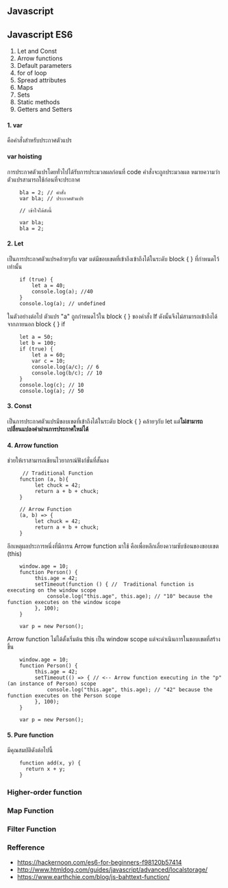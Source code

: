 ## Javascript



## Javascript ES6 
1. Let and Const
2. Arrow functions
3. Default parameters
4. for of loop
5. Spread attributes
6. Maps
7. Sets
8. Static methods
9. Getters and Setters

#### 1. var
คือคำสั่งสำหรับประกาศตัวแปร
#### var hoisting
การประกาศตัวแปรโดยทั่วไปได้รับการประมวลผลก่อนที่ code คำสั่งจะถูกประมวลผล หมายความว่าตัวแปรสามารถใช้ก่อนที่จะประกาศ

        bla = 2; // คำสั่ง
        var bla; // ประกาศตัวแปร

        // เข้าใจได้ดังนี้

        var bla;
        bla = 2;

#### 2. Let
เป็นการประกาศตัวแปรคล้ายๆกับ var แต่มีขอบเขตที่เข้าถึงเข้าถึงได้ในระดับ block { } ที่กำหนดไว้เท่านั้น

        if (true) {
            let a = 40;
            console.log(a); //40
        }
        console.log(a); // undefined
       
ในตัวอย่างต่อไป ตัวแปร "a" ถูกกำหนดไว้ใน block { } ของคำสั่ง If ดังนั้นจึงไม่สามารถเข้าถึงได้จากภายนอก block { } if

        let a = 50;
        let b = 100;
        if (true) {
            let a = 60;
            var c = 10;
            console.log(a/c); // 6
            console.log(b/c); // 10
        }
        console.log(c); // 10
        console.log(a); // 50

#### 3. Const

เป็นการประกาศตัวแปรมีขอบเขตที่เข้าถึงได้ในระดับ block { } คล้ายๆกับ let แต่<b>ไม่สามารถเปลี่ยนแปลงค่าผ่านการประกาศใหม่ได้</b>

#### 4. Arrow function

 ช่วยให้เราสามารถเขียนไวยากรณ์ฟังก์ชั่นที่สั้นลง
 
         // Traditional Function
        function (a, b){
             let chuck = 42;
             return a + b + chuck;
        }

        // Arrow Function
        (a, b) => {
             let chuck = 42;
             return a + b + chuck;
        }
 
 อีกเหตุผลประการหนึ่งที่มีการน Arrow function มาใช้ คือเพื่อหลีกเลี่ยงความซับซ้อนของขอบเขต (this) 
        
        window.age = 10;
        function Person() {
             this.age = 42;
             setTimeout(function () { //  Traditional function is executing on the window scope
                 console.log("this.age", this.age); // "10" because the function executes on the window scope
             }, 100);
        }

        var p = new Person();

Arrow function ไม่ได้ตั้งเริ่มต้น this เป็น window scope แต่จะดำเนินการในขอบเขตที่สร้างขึ้น

        window.age = 10; 
        function Person() {
             this.age = 42; 
             setTimeout(() => { // <-- Arrow function executing in the "p" (an instance of Person) scope
                 console.log("this.age", this.age); // "42" because the function executes on the Person scope
             }, 100);
        }

        var p = new Person();

#### 5. Pure function

มีคุณสมบัติดังต่อไปนี้

        function add(x, y) {
          return x + y;
        }


### Higher-order function
        
### Map Function

### Filter Function


### Refference

- https://hackernoon.com/es6-for-beginners-f98120b57414
- http://www.htmldog.com/guides/javascript/advanced/localstorage/
- https://www.earthchie.com/blog/js-bahttext-function/

